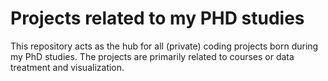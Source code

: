 # Projects related to my PHD studies
This repository acts as the hub for all (private) coding projects born during my PhD studies. The projects are primarily related to courses or data treatment and visualization.
